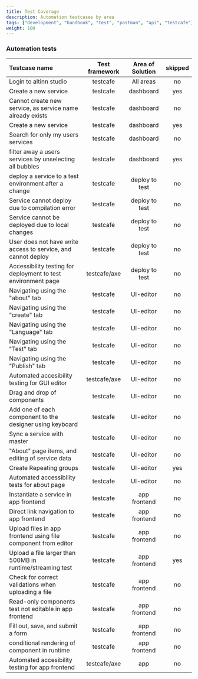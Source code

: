 ```yaml
---
title: Test Coverage
description: Automation testcases by area
tags: ["development", "handbook", "test", "postman", "api", "testcafe"]
weight: 100
---
```


### Automation tests

Testcase name   |   Test framework   |   Area of Solution   | skipped
:--- | :---: | :---: | :---:
Login to altinn studio | testcafe | All areas | no
Create a new service | testcafe | dashboard | yes
Cannot create new service, as service name already exists | testcafe | dashboard | no
Create a new service | testcafe | dashboard | yes
Search for only my users services | testcafe | dashboard | no
filter away a users services by unselecting all bubbles | testcafe | dashboard | yes
deploy a service to a test environment after a change | testcafe | deploy to test | no
Service cannot deploy due to compilation error | testcafe | deploy to test | no
Service cannot be deployed due to local changes | testcafe | deploy to test | no
User does not have write access to service, and cannot deploy | testcafe | deploy to test | no
Accessibility testing for deployment to test environment page | testcafe/axe | deploy to test | no
Navigating using the "about" tab | testcafe | UI-editor | no
Navigating using the "create" tab | testcafe | UI-editor | no
Navigating using the "Language" tab | testcafe | UI-editor | no
Navigating using the "Test" tab | testcafe | UI-editor | no
Navigating using the "Publish" tab | testcafe | UI-editor | no
Automated accesibility testing for GUI editor | testcafe/axe | UI-editor | no
Drag and drop of components | testcafe | UI-editor | no
Add one of each component to the designer using keyboard | testcafe | UI-editor | no
Sync a service with master | testcafe | UI-editor | no
"About" page items, and editing of service data | testcafe | UI-editor | no
Create Repeating groups | testcafe | UI-editor | yes
Automated accessibility tests for about page | testcafe | UI-editor | no
Instantiate a service in app frontend | testcafe | app frontend | no
Direct link navigation to app frontend | testcafe | app frontend | no
Upload files in app frontend using file component from editor | testcafe | app frontend | no
Upload a file larger than 500MB in runtime/streaming test | testcafe | app frontend | yes
Check for correct validations when uploading a file | testcafe | app frontend | no
Read-only components test not editable in app frontend | testcafe | app frontend | no
Fill out, save, and submit a form | testcafe | app frontend | no
conditional rendering of component in runtime | testcafe | app frontend | no
Automated accesibility testing for app frontend | testcafe/axe | app | no